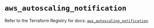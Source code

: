 # `aws_autoscaling_notification`

Refer to the Terraform Registry for docs: [`aws_autoscaling_notification`](https://registry.terraform.io/providers/hashicorp/aws/5.59.0/docs/resources/autoscaling_notification).

